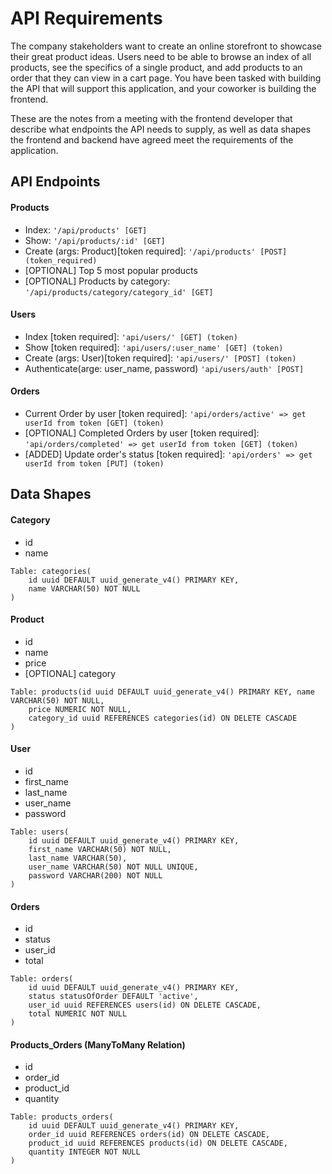 # API Requirements

The company stakeholders want to create an online storefront to showcase their great product ideas. Users need to be able to browse an index of all products, see the specifics of a single product, and add products to an order that they can view in a cart page. You have been tasked with building the API that will support this application, and your coworker is building the frontend.

These are the notes from a meeting with the frontend developer that describe what endpoints the API needs to supply, as well as data shapes the frontend and backend have agreed meet the requirements of the application.

## API Endpoints

#### Products

-   Index: `'/api/products' [GET]`
-   Show: `'/api/products/:id' [GET]`
-   Create (args: Product)[token required]: `'/api/products' [POST] (token_required)`
-   [OPTIONAL] Top 5 most popular products
-   [OPTIONAL] Products by category: `'/api/products/category/category_id' [GET]`

#### Users

-   Index [token required]: `'api/users/' [GET] (token)`
-   Show [token required]: `'api/users/:user_name' [GET] (token)`
-   Create (args: User)[token required]: `'api/users/' [POST] (token)`
-   Authenticate(arge: user_name, password) `'api/users/auth' [POST]`

#### Orders

-   Current Order by user [token required]: `'api/orders/active' => get userId from token [GET] (token)`
-   [OPTIONAL] Completed Orders by user [token required]: `'api/orders/completed' => get userId from token [GET] (token)`
-   [ADDED] Update order's status [token required]: `'api/orders' => get userId from token [PUT] (token)`

## Data Shapes

#### Category

-   id
-   name

```
Table: categories(
    id uuid DEFAULT uuid_generate_v4() PRIMARY KEY,
    name VARCHAR(50) NOT NULL
)
```

#### Product

-   id
-   name
-   price
-   [OPTIONAL] category

```
Table: products(id uuid DEFAULT uuid_generate_v4() PRIMARY KEY, name VARCHAR(50) NOT NULL,
    price NUMERIC NOT NULL,
    category_id uuid REFERENCES categories(id) ON DELETE CASCADE
)
```

#### User

-   id
-   first_name
-   last_name
-   user_name
-   password

```
Table: users(
    id uuid DEFAULT uuid_generate_v4() PRIMARY KEY,
    first_name VARCHAR(50) NOT NULL,
    last_name VARCHAR(50),
    user_name VARCHAR(50) NOT NULL UNIQUE,
    password VARCHAR(200) NOT NULL
)
```

#### Orders

-   id
-   status
-   user_id
-   total

```
Table: orders(
    id uuid DEFAULT uuid_generate_v4() PRIMARY KEY,
    status statusOfOrder DEFAULT 'active',
    user_id uuid REFERENCES users(id) ON DELETE CASCADE,
    total NUMERIC NOT NULL
)
```

#### Products_Orders (ManyToMany Relation)

-   id
-   order_id
-   product_id
-   quantity

```
Table: products_orders(
    id uuid DEFAULT uuid_generate_v4() PRIMARY KEY,
    order_id uuid REFERENCES orders(id) ON DELETE CASCADE,
    product_id uuid REFERENCES products(id) ON DELETE CASCADE,
    quantity INTEGER NOT NULL
)
```
